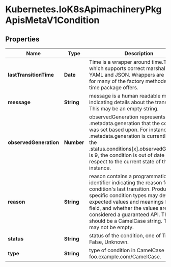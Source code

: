 # Kubernetes.IoK8sApimachineryPkgApisMetaV1Condition

## Properties

Name | Type | Description | Notes
------------ | ------------- | ------------- | -------------
**lastTransitionTime** | **Date** | Time is a wrapper around time.Time which supports correct marshaling to YAML and JSON.  Wrappers are provided for many of the factory methods that the time package offers. | 
**message** | **String** | message is a human readable message indicating details about the transition. This may be an empty string. | 
**observedGeneration** | **Number** | observedGeneration represents the .metadata.generation that the condition was set based upon. For instance, if .metadata.generation is currently 12, but the .status.conditions[x].observedGeneration is 9, the condition is out of date with respect to the current state of the instance. | [optional] 
**reason** | **String** | reason contains a programmatic identifier indicating the reason for the condition&#39;s last transition. Producers of specific condition types may define expected values and meanings for this field, and whether the values are considered a guaranteed API. The value should be a CamelCase string. This field may not be empty. | 
**status** | **String** | status of the condition, one of True, False, Unknown. | 
**type** | **String** | type of condition in CamelCase or in foo.example.com/CamelCase. | 


